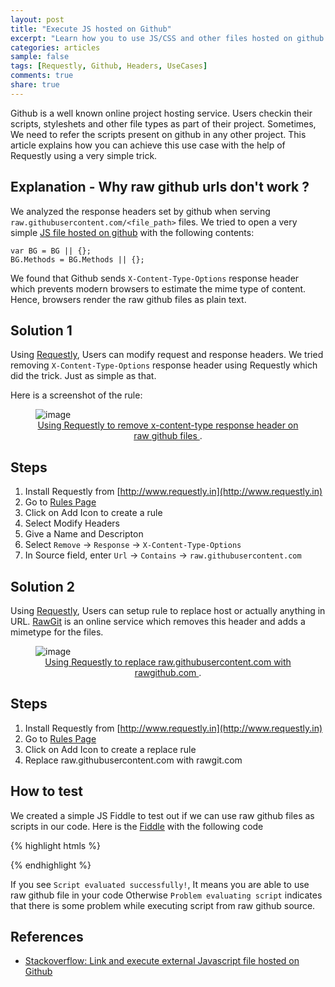 ```yaml
---
layout: post
title: "Execute JS hosted on Github"
excerpt: "Learn how you to use JS/CSS and other files hosted on github in your code"
categories: articles
sample: false
tags: [Requestly, Github, Headers, UseCases]
comments: true
share: true
---
```


Github is a well known online project hosting service.
Users checkin their scripts, styleshets and other file types as part of their project.
Sometimes, We need to refer the scripts present on github in any other project.
This article explains how you can achieve this use case with the help of Requestly using a very simple trick.

## Explanation - Why raw github urls don't work  ?

We analyzed the response headers set by github when serving `raw.githubusercontent.com/<file_path>` files.
We tried to open a very simple [JS file hosted on github](https://raw.githubusercontent.com/sachinjain024/practicebook/master/web-extensions-master/storage/background.js)
with the following contents:

    var BG = BG || {};
    BG.Methods = BG.Methods || {};

We found that Github sends `X-Content-Type-Options` response header which prevents modern browsers to estimate the mime type of content.
Hence, browsers render the raw github files as plain text.

## Solution 1

Using [Requestly](https://chrome.google.com/webstore/detail/requestly/mdnleldcmiljblolnjhpnblkcekpdkpa), Users can modify request and response headers.
We tried removing `X-Content-Type-Options` response header using Requestly which did the trick. Just as simple as that.

Here is a screenshot of the rule:

<figure>
	<img src="{{ site.baseurl }}/images/articles/remove-x-content-type-header.png" alt="image">
  <figcaption>
    <center>
      <a href="http://chrome.google.com/webstore/detail/requestly/mdnleldcmiljblolnjhpnblkcekpdkpa"
        title="Using Requestly to remove x-content-type-header">
        Using Requestly to remove x-content-type response header on raw github files
      </a>.
    </center>
  </figcaption>
</figure>

## Steps

1. Install Requestly from [http://www.requestly.in](http://www.requestly.in)
2. Go to [Rules Page](http://www.requeslty.in/rules)
3. Click on Add Icon to create a rule
4. Select Modify Headers
5. Give a Name and Descripton
6. Select `Remove` -> `Response` -> `X-Content-Type-Options`
7. In Source field, enter `Url` -> `Contains` -> `raw.githubusercontent.com`

## Solution 2

Using [Requestly](https://chrome.google.com/webstore/detail/requestly/mdnleldcmiljblolnjhpnblkcekpdkpa), Users can
setup rule to replace host or actually anything in URL. [RawGit](https://rawgit.com) is an online service which removes this
header and adds a mimetype for the files.

<figure>
	<img src="{{ site.baseurl }}/images/articles/replace-host-rawgit.png" alt="image">
  <figcaption>
    <center>
      <a href="http://chrome.google.com/webstore/detail/requestly/mdnleldcmiljblolnjhpnblkcekpdkpa"
        title="Using Requestly to replace raw.githubusercontent.com with rawgithub.com">
        Using Requestly to replace raw.githubusercontent.com with rawgithub.com
      </a>.
    </center>
  </figcaption>
</figure>

## Steps

1. Install Requestly from [http://www.requestly.in](http://www.requestly.in)
2. Go to [Rules Page](http://www.requeslty.in/rules)
3. Click on Add Icon to create a replace rule
4. Replace raw.githubusercontent.com with rawgit.com

## How to test

We created a simple JS Fiddle to test out if we can use raw github files as scripts in our code. Here is the [Fiddle](https://jsfiddle.net/1uc9t2cw/)
with the following code

{% highlight htmls %}
<center id="msg"></center>

<script src="https://raw.githubusercontent.com/sachinjain024/practicebook/master/web-extensions-master/storage/background.js"></script>
<script>
try {
  if (typeof BG.Methods !== 'undefoned') {
    document.getElementById('msg').innerHTML = 'Script evaluated successfully!';
  }
} catch (e) {
  document.getElementById('msg').innerHTML = 'Problem evaluating script';
}
</script>
{% endhighlight %}

If you see `Script evaluated successfully!`, It means you are able to use raw github file in your code
Otherwise `Problem evaluating script` indicates that there is some problem while executing script from raw github source.

## References

- [Stackoverflow: Link and execute external Javascript file hosted on Github](http://stackoverflow.com/q/17341122/816213)
